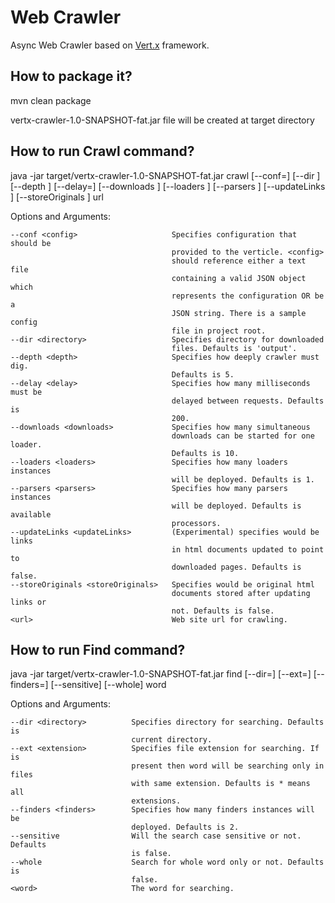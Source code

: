 # Web Crawler

Async Web Crawler based on [Vert.x](http://vertx.io/) framework.

## How to package it?

mvn clean package

vertx-crawler-1.0-SNAPSHOT-fat.jar file will be created at target directory

## How to run Crawl command?

java -jar target/vertx-crawler-1.0-SNAPSHOT-fat.jar crawl [--conf=<config>] [--dir <directory>] [--depth <depth>] [--delay=<delay>]
                                                                 [--downloads <downloads>] [--loaders <loaders>] [--parsers <parsers>] 
                                                                 [--updateLinks <updateLinks>] [--storeOriginals <storeOriginals>] url

Options and Arguments:
  
    --conf <config>                     Specifies configuration that should be
                                        provided to the verticle. <config>
                                        should reference either a text file
                                        containing a valid JSON object which
                                        represents the configuration OR be a
                                        JSON string. There is a sample config
                                        file in project root.
    --dir <directory>                   Specifies directory for downloaded
                                        files. Defaults is 'output'.  
    --depth <depth>                     Specifies how deeply crawler must dig.
                                        Defaults is 5.  
    --delay <delay>                     Specifies how many milliseconds must be
                                        delayed between requests. Defaults is
                                        200.  
    --downloads <downloads>             Specifies how many simultaneous
                                        downloads can be started for one loader.
                                        Defaults is 10.
    --loaders <loaders>                 Specifies how many loaders instances
                                        will be deployed. Defaults is 1.  
    --parsers <parsers>                 Specifies how many parsers instances
                                        will be deployed. Defaults is available
                                        processors.
    --updateLinks <updateLinks>         (Experimental) specifies would be links
                                        in html documents updated to point to
                                        downloaded pages. Defaults is false.
    --storeOriginals <storeOriginals>   Specifies would be original html
                                        documents stored after updating links or
                                        not. Defaults is false.
    <url>                               Web site url for crawling.

## How to run Find command?

java -jar target/vertx-crawler-1.0-SNAPSHOT-fat.jar find [--dir=<directory>] [--ext=<extension>] [--finders=<finders>] [--sensitive] [--whole] word

Options and Arguments:

    --dir <directory>          Specifies directory for searching. Defaults is
                               current directory.
    --ext <extension>          Specifies file extension for searching. If is
                               present then word will be searching only in files
                               with same extension. Defaults is * means all
                               extensions.
    --finders <finders>        Specifies how many finders instances will be
                               deployed. Defaults is 2.
    --sensitive                Will the search case sensitive or not. Defaults
                               is false.
    --whole                    Search for whole word only or not. Defaults is
                               false.
    <word>                     The word for searching.

